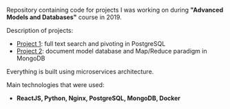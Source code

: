 Repository containing code for projects I was working on during **"Advanced Models and Databases"** course in 2019.

Description of projects:

- [Project 1](project_1): full text search and pivoting in PostgreSQL
- [Project 2](project_2): document model database and Map/Reduce paradigm in MongoDB

Everything is built using microservices architecture.

Main technologies that were used:
- **ReactJS, Python, Nginx, PostgreSQL, MongoDB, Docker**
